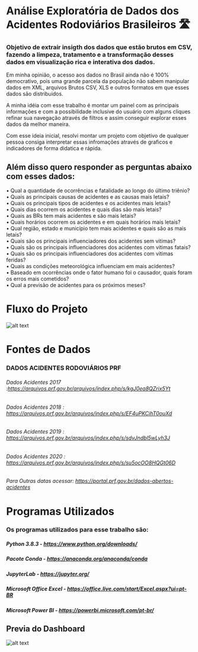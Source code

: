 # Análise Exploratória de Dados dos Acidentes Rodoviários Brasileiros 🛣

### Objetivo de extrair insigth dos dados que estão brutos em CSV, fazendo a limpeza, tratamento e a transformação desses dados em visualização rica e interativa dos dados.

Em minha opinião, o acesso aos dados no Brasil ainda não é 100% democrativo, pois uma grande parcela da população não sabem manipular dados em XML, arquivos Brutos CSV, XLS e outros formatos em que esses dados são distribuidos. 

A minha idéia com esse trabalho é montar um painel com as principais informações e com a possibilidade inclusive do usuário com alguns cliques refinar sua navegação através de filtros e assim conseguir explorar esses dados da melhor maneira.

Com esse ideia inicial, resolvi montar um projeto com objetivo de qualquer pessoa consiga interpretar essas infromações através de graficos e indicadores de forma didatica e rápida. 

## Além disso quero responder as perguntas abaixo com esses dados:

• Qual a quantidade de ocorrências e fatalidade ao longo do último triênio? <br />
• Quais as principais causas de acidentes e as causas mais letais?  <br />
• Quais os principais tipos de acidentes e os acidentes mais letais?  <br />
• Quais dias ocorrem os acidentes e quais dias são mais letais?  <br />
• Quais as BRs tem mais acidentes e são mais letais?  <br />
• Quais horários ocorrem os acidentes e em quais horários mais letais?  <br />
• Qual região, estado e município tem mais acidentes e quais são as mais letais?  <br />
• Quais são os principais influenciadores dos acidentes sem vitimas?  <br />
• Quais são os principais influenciadores dos acidentes com vitimas fatais?  <br />
• Quais são os principais influenciadores dos acidentes com vitimas feridas?  <br />
• Quais as condições meteorológica influenciam em mais acidentes?  <br />
• Baseado em ocorrências onde o fator humano foi o causador, quais foram os erros mais cometidos?  <br />
• Qual a previsão de acidentes para os próximos meses?  <br />


# Fluxo do Projeto

![alt text](https://irlenmenezes.com.br/tcc/fluxo.png)


# Fontes de Dados

### DADOS ACIDENTES RODOVIÁRIOS PRF

###### Dados Acidentes 2017 :https://arquivos.prf.gov.br/arquivos/index.php/s/kgJ0ea8QZrix5Yt
###### Dados Acidentes 2018 : https://arquivos.prf.gov.br/arquivos/index.php/s/EF4uPKCihT0ouXd
###### Dados Acidentes 2019 : https://arquivos.prf.gov.br/arquivos/index.php/s/sdvJndbl5wLyh3J
###### Dados Acidentes 2020 : https://arquivos.prf.gov.br/arquivos/index.php/s/su5ocOO8HQGt06D 
###### Para Outras datas acessar: https://portal.prf.gov.br/dados-abertos-acidentes

# Programas Utilizados
### Os programas utilizados para esse trabalho são:

##### Python 3.8.3 -  https://www.python.org/downloads/
##### Pacote Conda - https://anaconda.org/anaconda/conda
##### JupyterLab - https://jupyter.org/
#####  Microsoft Office Excel - https://office.live.com/start/Excel.aspx?ui=pt-BR
##### Microsoft Power BI - https://powerbi.microsoft.com/pt-br/

## Previa do Dashboard

![alt text](https://irlenmenezes.com.br/tcc/dash1.png)

